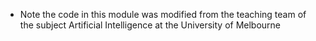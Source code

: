 - Note the code in this module was modified from the teaching team of the subject Artificial Intelligence at the University of Melbourne